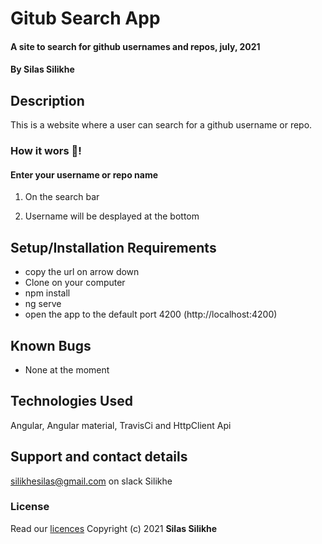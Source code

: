 # Gitub Search App

#### A site to search for github usernames and repos, july, 2021

#### By **Silas Silikhe**

## Description

This is a website where a user can search for a github username or repo.

### How it wors 🔧!
#### Enter your username or repo name
1. On the search bar

2. Username will be desplayed at the bottom

## Setup/Installation Requirements

- copy the url on arrow down
- Clone on your computer
- npm install 
- ng serve
- open the app to the default port 4200 (http://localhost:4200)

## Known Bugs

- None at the moment

## Technologies Used

Angular, Angular material, TravisCi and HttpClient Api

## Support and contact details

silikhesilas@gmail.com on slack Silikhe

### License

Read our [licences](./License)
Copyright (c) 2021 **Silas Silikhe**
